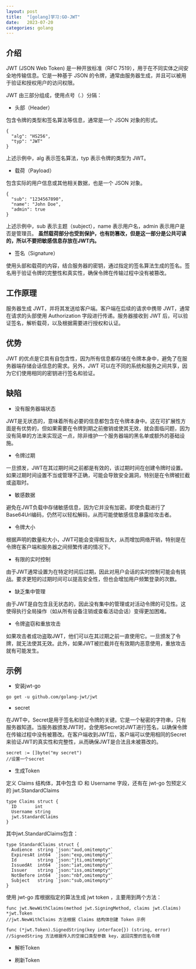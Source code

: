 ```yaml
---
layout: post
title:  "[golang]学习:GO-JWT"
date:   2023-07-20
categories: golang
---
```


## 介绍

JWT (JSON Web Token) 是一种开放标准（RFC 7519），用于在不同实体之间安全地传输信息。它是一种基于 JSON 的令牌，通常由服务器生成，并且可以被用于验证和授权用户的访问权限。

JWT 由三部分组成，使用点号（.）分隔：

- 头部（Header）

包含令牌的类型和签名算法等信息，通常是一个 JSON 对象的形式。

```
{
  "alg": "HS256",
  "typ": "JWT"
}
```

上述示例中，alg 表示签名算法，typ 表示令牌的类型为 JWT。

- 载荷（Payload）

包含实际的用户信息或其他相关数据，也是一个 JSON 对象。

```
{
  "sub": "1234567890",
  "name": "John Doe",
  "admin": true
}
```

上述示例中，sub 表示主题（subject），name 表示用户名，admin 表示用户是否是管理员。
**虽然载荷部分也受到保护，也有防篡改，但是这一部分是公共可读的，所以不要把敏感信息存放在JWT内。**

- 签名（Signature）

使用头部和载荷的内容，结合服务器的密钥，通过指定的签名算法生成的签名。签名用于验证令牌的完整性和真实性，确保令牌在传输过程中没有被篡改。

## 工作原理

服务器生成 JWT，并将其发送给客户端。客户端在后续的请求中携带 JWT，通常在请求的头部使用 Authorization 字段进行传递。服务器接收到 JWT 后，可以验证签名，解析载荷，以及根据需要进行授权和认证。

## 优势

JWT 的优点是它具有自包含性，因为所有信息都存储在令牌本身中，避免了在服务器端存储会话信息的需求。另外，JWT 可以在不同的系统和服务之间共享，因为它们使用相同的密钥进行签名和验证。

## 缺陷

- 没有服务器端状态

JWT是无状态的，意味着所有必要的信息都包含在令牌本身中。这在可扩展性方面是有优势的，但如果需要在令牌到期之前撤销或使其无效，就会面临问题，因为没有简单的方法来实现这一点，除非维护一个服务器端的黑名单或额外的基础设施。

- 令牌过期

一旦颁发，JWT在其过期时间之前都是有效的，该过期时间在创建令牌时设置。如果过期时间设置不当或管理不正确，可能会导致安全漏洞，特别是在令牌被拦截或盗取时。

- 敏感数据

避免在JWT负载中存储敏感信息，因为它并没有加密。即使负载进行了Base64Url编码，仍然可以轻松解码，从而可能使敏感信息暴露给攻击者。

- 令牌大小

根据声明的数量和大小，JWT可能会变得相当大，从而增加网络开销，特别是在令牌在客户端和服务器之间频繁传递的情况下。

- 有限的实时控制

由于JWT通常设置为在特定时间后过期，因此对用户会话的实时控制可能会有挑战。要求更短的过期时间可以提高安全性，但也会增加用户频繁登录的次数。

- 缺乏集中管理

由于JWT是自包含且无状态的，因此没有集中的管理或对活动令牌的可见性。这使得执行全局操作（如从所有设备注销或查看活动会话）变得更加困难。

- 令牌盗窃和重放攻击

如果攻击者成功盗取JWT，他们可以在其过期之前一直使用它。一旦颁发了令牌，就无法使其无效。此外，如果JWT被拦截并在有效期内恶意使用，重放攻击就有可能发生。

## 示例

- 安装jwt-go

```
go get -u github.com/golang-jwt/jwt
```

- secret

在JWT中，Secret是用于签名和验证令牌的关键。它是一个秘密的字符串，只有服务器知道。当服务器颁发JWT时，会使用Secret对JWT进行签名，以确保令牌在传输过程中没有被篡改。在客户端收到JWT后，客户端可以使用相同的Secret来验证JWT的真实性和完整性，从而确保JWT是合法且未被篡改的。

```
secret := []byte("my secret")
//设置一个secret
```

- 生成Token

定义 Claims 结构体，其中包含 ID 和 Username 字段，还有在 jwt-go 包预定义的 jwt.StandardClaims

```
type Claims struct {
  ID       int
  Username string
  jwt.StandardClaims
}
```

其中jwt.StandardClaims包含：

```
type StandardClaims struct {
  Audience  string `json:"aud,omitempty"`
  ExpiresAt int64  `json:"exp,omitempty"`
  Id        string `json:"jti,omitempty"`
  IssuedAt  int64  `json:"iat,omitempty"`
  Issuer    string `json:"iss,omitempty"`
  NotBefore int64  `json:"nbf,omitempty"`
  Subject   string `json:"sub,omitempty"`
}
```

使用 jwt-go 库根据指定的算法生成 jwt token ，主要用到两个方法：

```
func jwt.NewWithClaims(method jwt.SigningMethod, claims jwt.Claims) *jwt.Token
//jwt.NewWithClaims 方法根据 Claims 结构体创建 Token 示例

func (*jwt.Token).SignedString(key interface{}) (string, error)
//SignedString 方法根据传入的空接口类型参数 key，返回完整的签名令牌
```

- 解析Token

- 刷新Token
